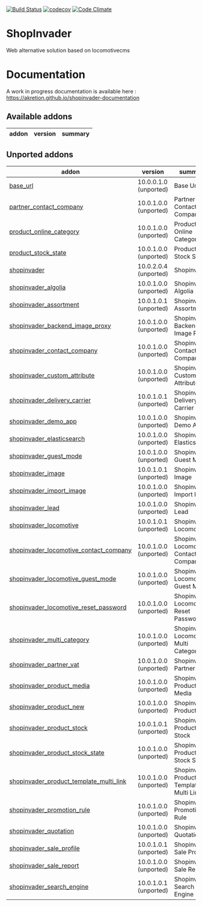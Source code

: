 [![Build Status](https://travis-ci.org/shopinvader/odoo-shopinvader.svg?branch=12.0)](https://travis-ci.org/shopinvader/odoo-shopinvader)
[![codecov](https://codecov.io/gh/shopinvader/odoo-shopinvader/branch/12.0/graph/badge.svg)](https://codecov.io/gh/shopinvader/odoo-shopinvader/branch/12.0)
[![Code Climate](https://codeclimate.com/github/shopinvader/odoo-shopinvader/badges/gpa.svg)](https://codeclimate.com/github/shopinvader/odoo-shopinvader)


ShopInvader
=================

Web alternative solution based on locomotivecms

Documentation
===============

A work in progress documentation is available here : https://akretion.github.io/shopinvader-documentation

[//]: # (addons)

Available addons
----------------
addon | version | summary
--- | --- | ---



Unported addons
---------------
addon | version | summary
--- | --- | ---
[base_url](base_url/) | 10.0.0.1.0 (unported) | Base Url
[partner_contact_company](partner_contact_company/) | 10.0.1.0.0 (unported) | Partner Contact Company
[product_online_category](product_online_category/) | 10.0.1.0.0 (unported) | Product Online Category
[product_stock_state](product_stock_state/) | 10.0.1.0.0 (unported) | Product Stock State
[shopinvader](shopinvader/) | 10.0.2.0.4 (unported) | Shopinvader
[shopinvader_algolia](shopinvader_algolia/) | 10.0.1.0.0 (unported) | Shopinvader Algolia
[shopinvader_assortment](shopinvader_assortment/) | 10.0.1.0.1 (unported) | Shopinvader Assortment
[shopinvader_backend_image_proxy](shopinvader_backend_image_proxy/) | 10.0.1.0.0 (unported) | Shopinvader Backend Image Proxy
[shopinvader_contact_company](shopinvader_contact_company/) | 10.0.1.0.0 (unported) | Shopinvader Contact Company
[shopinvader_custom_attribute](shopinvader_custom_attribute/) | 10.0.1.0.0 (unported) | Shopinvader Custom Attribute
[shopinvader_delivery_carrier](shopinvader_delivery_carrier/) | 10.0.1.0.1 (unported) | Shopinvader Delivery Carrier
[shopinvader_demo_app](shopinvader_demo_app/) | 10.0.1.0.0 (unported) | Shopinvader Demo App
[shopinvader_elasticsearch](shopinvader_elasticsearch/) | 10.0.1.0.0 (unported) | Shopinvader Elasticsearch
[shopinvader_guest_mode](shopinvader_guest_mode/) | 10.0.1.0.0 (unported) | Shopinvader Guest Mode
[shopinvader_image](shopinvader_image/) | 10.0.1.0.1 (unported) | Shopinvader Image
[shopinvader_import_image](shopinvader_import_image/) | 10.0.1.0.0 (unported) | Shopinvader Import Image
[shopinvader_lead](shopinvader_lead/) | 10.0.1.0.0 (unported) | Shopinvader Lead
[shopinvader_locomotive](shopinvader_locomotive/) | 10.0.1.0.1 (unported) | Shopinvader Locomotive
[shopinvader_locomotive_contact_company](shopinvader_locomotive_contact_company/) | 10.0.1.0.0 (unported) | Shopinvader Locomotive Contact Company
[shopinvader_locomotive_guest_mode](shopinvader_locomotive_guest_mode/) | 10.0.1.0.0 (unported) | Shopinvader Locomotive Guest Mode
[shopinvader_locomotive_reset_password](shopinvader_locomotive_reset_password/) | 10.0.1.0.0 (unported) | Shopinvader Locomotive Reset Password
[shopinvader_multi_category](shopinvader_multi_category/) | 10.0.1.0.0 (unported) | Shopinvader Locomotive Multi Category
[shopinvader_partner_vat](shopinvader_partner_vat/) | 10.0.1.0.0 (unported) | Shopinvader Partner Vat
[shopinvader_product_media](shopinvader_product_media/) | 10.0.1.0.0 (unported) | Shopinvader Product Media
[shopinvader_product_new](shopinvader_product_new/) | 10.0.1.0.0 (unported) | Shopinvader Product New
[shopinvader_product_stock](shopinvader_product_stock/) | 10.0.1.0.1 (unported) | Shopinvader Product Stock
[shopinvader_product_stock_state](shopinvader_product_stock_state/) | 10.0.1.0.0 (unported) | Shopinvader Product Stock State
[shopinvader_product_template_multi_link](shopinvader_product_template_multi_link/) | 10.0.1.0.0 (unported) | Shopinvader Product Template Multi Link
[shopinvader_promotion_rule](shopinvader_promotion_rule/) | 10.0.1.0.0 (unported) | Shopinvader Promotion Rule
[shopinvader_quotation](shopinvader_quotation/) | 10.0.1.0.0 (unported) | Shopinvader Quotation
[shopinvader_sale_profile](shopinvader_quotation/) | 10.0.1.0.1 (unported) | Shopinvader Sale Profile
[shopinvader_sale_report](shopinvader_quotation/) | 10.0.1.0.0 (unported) | Shopinvader Sale Report
[shopinvader_search_engine](shopinvader_search_engine/) | 10.0.1.0.1 (unported) | Shopinvader Search Engine


[//]: # (end addons)
